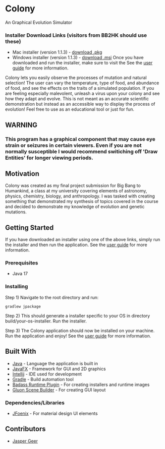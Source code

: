 # Colony
An Graphical Evolution Simulator
### Installer Download Links (visitors from BB2HK should use these)
 * Mac installer (version 1.1.3) - [download .pkg](https://drive.google.com/file/d/1tIIUWcKrN6fDDtlWaWmdDRbjrfrouWrB/view?usp=sharing)
 * Windows installer (version 1.1.3) - [download .msi](https://drive.google.com/file/d/1449NQpphNu-Jm86IS7NFNsozxD8Khs7O/view?usp=sharing)
Once you have downloaded and run the installer, make sure to visit the See the [user guide](userguide/USERGUIDE.md) for more information.

Colony lets you easily observe the processes of mutation and natural selection!
The user can vary the temperature, type of food, and abundance of food, and see the effects on the traits of a simulated population.
If you are feeling especially malevolent, unleash a virus upon your colony and see how they adapt and evolve.
This is not meant as an accurate scientific demonstration but instead as an accessible way to display the process of evolution!
Feel free to use as an educational tool or just for fun.

## WARNING
### This program has a graphical component that may cause eye strain or seizures in certain viewers. Even if you are not normally susceptible I would recommend switiching off 'Draw Entities' for longer viewing periods.

## Motivation
Colony was created as my final project submission for Big Bang to Humankind, a class at my university covering elements of astronomy, physics,
chemistry, biology, and anthropology. I was tasked with creating something that demonstrated my synthesis of topics covered in the course and 
decided to demonstrate my knowledge of evolution and genetic mutations.

## Getting Started
If you have downloaded an installer using one of the above links, simply run the installer and then run the application.
See the [user guide](userguide/USERGUIDE.md) for more information.
### Prerequisites
* Java 17
### Installing
Step 1) Navigate to the root directory and run:
```
gradlew jpackage
```

Step 2) This should generate a installer specific to your OS in directory build/your-os-installer.
Run the installer.

Step 3) The Colony application should now be installed on your machine. Run the application and enjoy!
See the [user guide](userguide/USERGUIDE.md) for more information.

## Built With
* [Java](https://www.java.com/en/) - Language the application is built in
* [JavaFX](https://openjfx.io) - Framework for GUI and 2D graphics
* [Intellij](https://www.jetbrains.com/idea/) - IDE used for development
* [Gradle](https://gradle.org/features/) - Build automation tool
* [Badass Runtime Plugin](https://badass-runtime-plugin.beryx.org/releases/latest/) - For creating installers and runtime images
* [Gluon Scene Builder](https://gluonhq.com/products/scene-builder/) - For creating GUI layout
### Dependencies/Libraries
* [JFoenix](https://github.com/sshahine/JFoenix) - For material design UI elements

## Contributors
* [Jasper Geer](https://github.com/jaspergeer)
